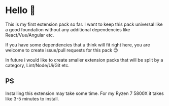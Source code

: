 # Hello 👋

This is my first extension pack so far.
I want to keep this pack universal like a good foundation without any additional dependencies like React/Vue/Angular etc.

If you have some dependencies that u think will fit right here, you are welcome to create issue/pull requests for this pack 😊

In future i would like to create smaller extension packs that will be split by a category, Lint/Node/Ui/Git etc.

## PS
Installing this extension may take some time. For my Ryzen 7 5800X it takes like 3-5 minutes to install.
